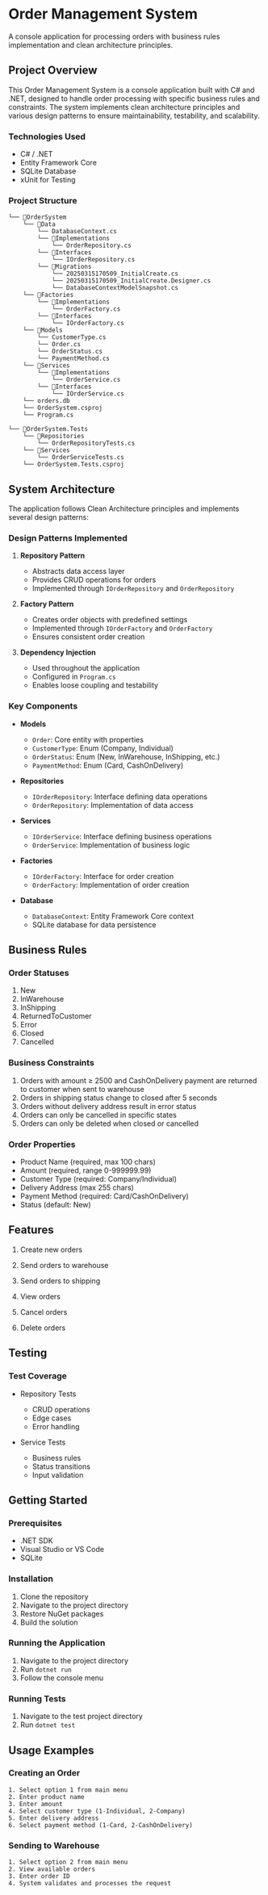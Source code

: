 # Order Management System

A console application for processing orders with business rules implementation and clean architecture principles.

## Project Overview

This Order Management System is a console application built with C# and .NET, designed to handle order processing with specific business rules and constraints. The system implements clean architecture principles and various design patterns to ensure maintainability, testability, and scalability.

### Technologies Used
- C# / .NET
- Entity Framework Core
- SQLite Database
- xUnit for Testing

### Project Structure
```
└── 📁OrderSystem
    └── 📁Data
        └── DatabaseContext.cs
        └── 📁Implementations
            └── OrderRepository.cs
        └── 📁Interfaces
            └── IOrderRepository.cs
        └── 📁Migrations
            └── 20250315170509_InitialCreate.cs
            └── 20250315170509_InitialCreate.Designer.cs
            └── DatabaseContextModelSnapshot.cs
    └── 📁Factories
        └── 📁Implementations
            └── OrderFactory.cs
        └── 📁Interfaces
            └── IOrderFactory.cs
    └── 📁Models
        └── CustomerType.cs
        └── Order.cs
        └── OrderStatus.cs
        └── PaymentMethod.cs
    └── 📁Services
        └── 📁Implementations
            └── OrderService.cs
        └── 📁Interfaces
            └── IOrderService.cs
    └── orders.db
    └── OrderSystem.csproj
    └── Program.cs
```
```
└── 📁OrderSystem.Tests
    └── 📁Repositories
        └── OrderRepositoryTests.cs
    └── 📁Services
        └── OrderServiceTests.cs
    └── OrderSystem.Tests.csproj
```

## System Architecture

The application follows Clean Architecture principles and implements several design patterns:

### Design Patterns Implemented
1. **Repository Pattern**
   - Abstracts data access layer
   - Provides CRUD operations for orders
   - Implemented through `IOrderRepository` and `OrderRepository`

2. **Factory Pattern**
   - Creates order objects with predefined settings
   - Implemented through `IOrderFactory` and `OrderFactory`
   - Ensures consistent order creation

3. **Dependency Injection**
   - Used throughout the application
   - Configured in `Program.cs`
   - Enables loose coupling and testability

### Key Components
- **Models**
  - `Order`: Core entity with properties
  - `CustomerType`: Enum (Company, Individual)
  - `OrderStatus`: Enum (New, InWarehouse, InShipping, etc.)
  - `PaymentMethod`: Enum (Card, CashOnDelivery)

- **Repositories**
  - `IOrderRepository`: Interface defining data operations
  - `OrderRepository`: Implementation of data access

- **Services**
  - `IOrderService`: Interface defining business operations
  - `OrderService`: Implementation of business logic

- **Factories**
  - `IOrderFactory`: Interface for order creation
  - `OrderFactory`: Implementation of order creation

- **Database**
  - `DatabaseContext`: Entity Framework Core context
  - SQLite database for data persistence

## Business Rules

### Order Statuses
1. New
2. InWarehouse
3. InShipping
4. ReturnedToCustomer
5. Error
6. Closed
7. Cancelled

### Business Constraints
1. Orders with amount ≥ 2500 and CashOnDelivery payment are returned to customer when sent to warehouse
2. Orders in shipping status change to closed after 5 seconds
3. Orders without delivery address result in error status
4. Orders can only be cancelled in specific states
5. Orders can only be deleted when closed or cancelled

### Order Properties
- Product Name (required, max 100 chars)
- Amount (required, range 0-999999.99)
- Customer Type (required: Company/Individual)
- Delivery Address (max 255 chars)
- Payment Method (required: Card/CashOnDelivery)
- Status (default: New)

## Features

1. Create new orders

2. Send orders to warehouse

3. Send orders to shipping

4. View orders

5. Cancel orders

6. Delete orders

## Testing

### Test Coverage
- Repository Tests
  - CRUD operations
  - Edge cases
  - Error handling

- Service Tests
  - Business rules
  - Status transitions
  - Input validation

## Getting Started

### Prerequisites
- .NET SDK
- Visual Studio or VS Code
- SQLite

### Installation
1. Clone the repository
2. Navigate to the project directory
3. Restore NuGet packages
4. Build the solution

### Running the Application
1. Navigate to the project directory
2. Run `dotnet run`
3. Follow the console menu

### Running Tests
1. Navigate to the test project directory
2. Run `dotnet test`

## Usage Examples

### Creating an Order
```
1. Select option 1 from main menu
2. Enter product name
3. Enter amount
4. Select customer type (1-Individual, 2-Company)
5. Enter delivery address
6. Select payment method (1-Card, 2-CashOnDelivery)
```

### Sending to Warehouse
```
1. Select option 2 from main menu
2. View available orders
3. Enter order ID
4. System validates and processes the request
```

